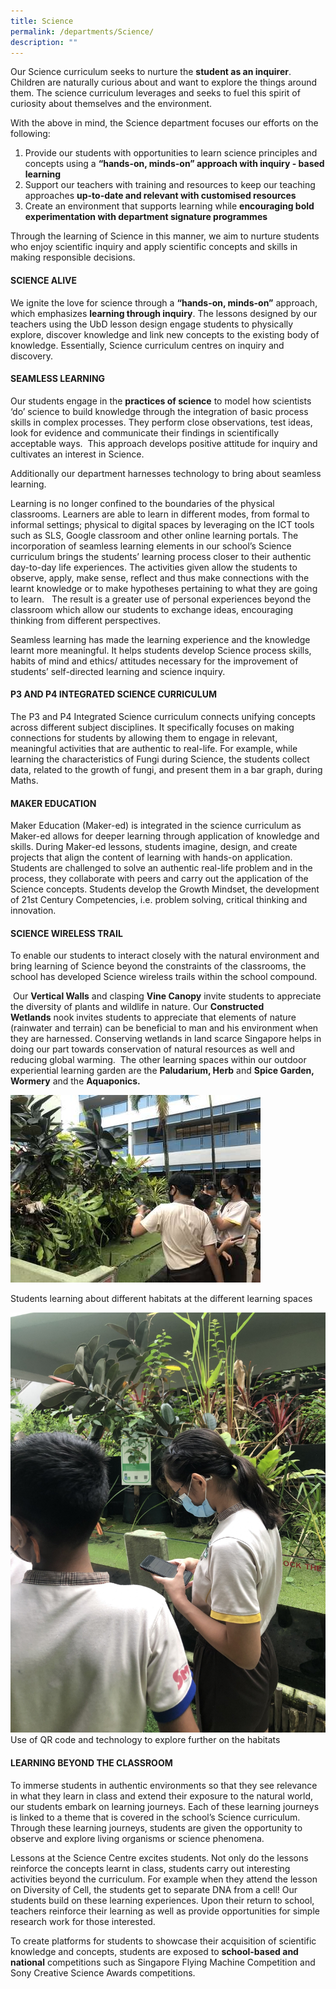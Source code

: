 ```yaml
---
title: Science
permalink: /departments/Science/
description: ""
---
```

Our Science curriculum seeks to nurture the **student as an inquirer**. Children are naturally curious about and want to explore the things around them. The science curriculum leverages and seeks to fuel this spirit of curiosity about themselves and the environment. 

  

With the above in mind, the Science department focuses our efforts on the following:

1.  Provide our students with opportunities to learn science principles and concepts using a **“hands-on, minds-on” approach with inquiry - based learning**
2.  Support our teachers with training and resources to keep our teaching approaches **up-to-date and relevant with customised resources** 
3.  Create an environment that supports learning while **encouraging bold experimentation with department signature programmes** 

Through the learning of Science in this manner, we aim to nurture students who enjoy scientific inquiry and apply scientific concepts and skills in making responsible decisions. 

  

  

#### **SCIENCE ALIVE**


We ignite the love for science through a **“hands-on, minds-on”** approach, which emphasizes **learning through inquiry**. The lessons designed by our teachers using the UbD lesson design engage students to physically explore, discover knowledge and link new concepts to the existing body of knowledge. Essentially, Science curriculum centres on inquiry and discovery.

  
#### **SEAMLESS LEARNING**


Our students engage in the **practices of science** to model how scientists ‘do’ science to build knowledge through the integration of basic process skills in complex processes. They perform close observations, test ideas, look for evidence and communicate their findings in scientifically acceptable ways.  This approach develops positive attitude for inquiry and cultivates an interest in Science.

  

Additionally our department harnesses technology to bring about seamless learning.

Learning is no longer confined to the boundaries of the physical classrooms. Learners are able to learn in different modes, from formal to informal settings; physical to digital spaces by leveraging on the ICT tools such as SLS, Google classroom and other online learning portals. The incorporation of seamless learning elements in our school’s Science curriculum brings the students’ learning process closer to their authentic day-to-day life experiences. The activities given allow the students to observe, apply, make sense, reflect and thus make connections with the learnt knowledge or to make hypotheses pertaining to what they are going to learn.   The result is a greater use of personal experiences beyond the classroom which allow our students to exchange ideas, encouraging thinking from different perspectives.

  

Seamless learning has made the learning experience and the knowledge learnt more meaningful. It helps students develop Science process skills, habits of mind and ethics/ attitudes necessary for the improvement of students’ self-directed learning and science inquiry.


#### **P3 AND P4 INTEGRATED SCIENCE CURRICULUM**

The P3 and P4 Integrated Science curriculum connects unifying concepts across different subject disciplines. It specifically focuses on making connections for students by allowing them to engage in relevant, meaningful activities that are authentic to real-life. For example, while learning the characteristics of Fungi during Science, the students collect data, related to the growth of fungi, and present them in a bar graph, during Maths.  

  

#### **MAKER EDUCATION**


Maker Education (Maker-ed) is integrated in the science curriculum as Maker-ed allows for deeper learning through application of knowledge and skills. During Maker-ed lessons, students imagine, design, and create projects that align the content of learning with hands-on application. Students are challenged to solve an authentic real-life problem and in the process, they collaborate with peers and carry out the application of the Science concepts. Students develop the Growth Mindset, the development of 21st Century Competencies, i.e. problem solving, critical thinking and innovation.  

#### **SCIENCE WIRELESS TRAIL**


To enable our students to interact closely with the natural environment and bring learning of Science beyond the constraints of the classrooms, the school has developed Science wireless trails within the school compound.

  

 Our **Vertical Walls** and clasping **Vine Canopy** invite students to appreciate the diversity of plants and wildlife in nature. Our **Constructed Wetlands** nook invites students to appreciate that elements of nature (rainwater and terrain) can be beneficial to man and his environment when they are harnessed. Conserving wetlands in land scarce Singapore helps in doing our part towards conservation of natural resources as well and reducing global warming.  The other learning spaces within our outdoor experiential learning garden are the **Paludarium, Herb** and **Spice Garden, Wormery** and the **Aquaponics.**

![](/images/Fuhua%20Experience/Teaching%20and%20Learning%20@%20Fuhua/Departments/Science/T1.jpg)

Students learning about different habitats at the different learning spaces

![](/images/Fuhua%20Experience/Teaching%20and%20Learning%20@%20Fuhua/Departments/Science/T2.jpg)
Use of QR code and technology to explore further on the habitats


#### **LEARNING BEYOND THE CLASSROOM**


To immerse students in authentic environments so that they see relevance in what they learn in class and extend their exposure to the natural world, our students embark on learning journeys. Each of these learning journeys is linked to a theme that is covered in the school’s Science curriculum. Through these learning journeys, students are given the opportunity to observe and explore living organisms or science phenomena.  

  

Lessons at the Science Centre excites students. Not only do the lessons reinforce the concepts learnt in class, students carry out interesting activities beyond the curriculum. For example when they attend the lesson on Diversity of Cell, the students get to separate DNA from a cell! Our students build on these learning experiences. Upon their return to school, teachers reinforce their learning as well as provide opportunities for simple research work for those interested.

  

To create platforms for students to showcase their acquisition of scientific knowledge and concepts, students are exposed to **school-based and national** competitions such as Singapore Flying Machine Competition and Sony Creative Science Awards competitions.